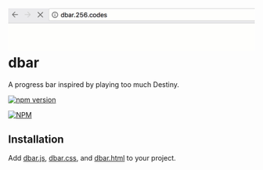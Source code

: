 ![](example.gif)
dbar
====

A progress bar inspired by playing too much Destiny.

[![npm version](https://badge.fury.io/js/dbar.svg)](https://badge.fury.io/js/dbar)


[![NPM](https://nodei.co/npm/dbar.png)](https://nodei.co/npm/dbar/)

Installation
------------

Add [dbar.js](dist/dbar.js), [dbar.css](dist/dbar.css), and [dbar.html](dist/dbar.html) to your project.

